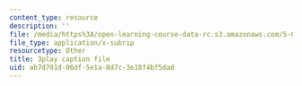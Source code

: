 ```yaml
---
content_type: resource
description: ''
file: /media/https%3A/open-learning-course-data-rc.s3.amazonaws.com/5-07sc-biological-chemistry-i-fall-2013/ab7d701d06df5e1a8d7c3e18f4bf5dad_qa8IepmE5Mw.vtt
file_type: application/x-subrip
resourcetype: Other
title: 3play caption file
uid: ab7d701d-06df-5e1a-8d7c-3e18f4bf5dad
---
```

